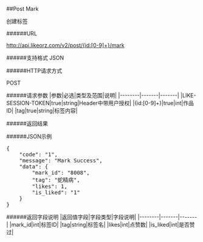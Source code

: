 ##Post Mark创建标签######URLhttp://api.likeorz.com/v2/post/{id:[0-9]+}/mark######支持格式JSON######HTTP请求方式POST######请求参数|参数|必选|类型及范围|说明|
|--------|-------|-------|
|LIKE-SESSION-TOKEN|true|string|Header中带用户授权|
|{id:[0-9]+}|true|int|作品ID|
|tag|true|string|标签内容|
######返回结果######JSON示例<pre>{
    "code": "1", 
    "message": "Mark Success", 
    "data": {
        "mark_id": "8008", 
        "tag": "蛇精病", 
        "likes": 1, 
        "is_liked": "1"
    }
}
</pre>######返回字段说明|返回值字段|字段类型|字段说明|
|--------|-------|-------|
|mark_id|int|标签ID|
|tag|string|标签名|
|likes|int|点赞数|
|is_liked|int|是否赞过|